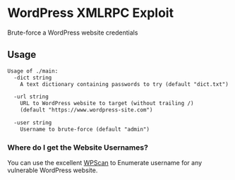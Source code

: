 # WordPress XMLRPC Exploit

Brute-force a WordPress website credentials

## Usage

```md
Usage of ./main:
  -dict string
    A text dictionary containing passwords to try (default "dict.txt")

  -url string
    URL to WordPress website to target (without trailing /)
    (default "https://www.wordpress-site.com")

  -user string
    Username to brute-force (default "admin")
```

### Where do I get the Website Usernames?

You can use the excellent [WPScan](https://github.com/wpscanteam/wpscan) to Enumerate username for any vulnerable WordPress website.
